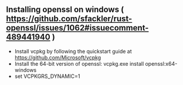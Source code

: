 ## Installing openssl on windows ( https://github.com/sfackler/rust-openssl/issues/1062#issuecomment-489441940 )

- Install vcpkg by following the quickstart guide at https://github.com/Microsoft/vcpkg
- Install the 64-bit version of openssl: vcpkg.exe install openssl:x64-windows
- set VCPKGRS_DYNAMIC=1
